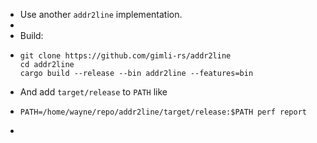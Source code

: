 - Use another `addr2line` implementation.
-
- Build:
- ```shell
  git clone https://github.com/gimli-rs/addr2line
  cd addr2line
  cargo build --release --bin addr2line --features=bin
  ```
- And add `target/release` to `PATH` like
- ```shell
  PATH=/home/wayne/repo/addr2line/target/release:$PATH perf report
  ```
-